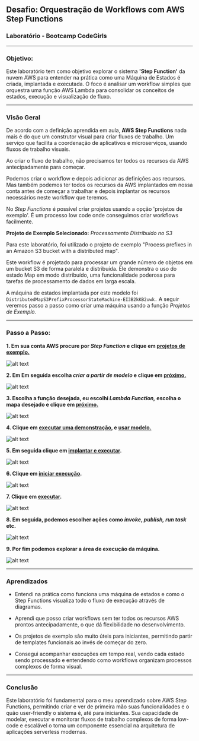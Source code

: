 ## Desafio: Orquestração de Workflows com AWS Step Functions 

### Laboratório - Bootcamp CodeGirls
---

### Objetivo:

Este laboratório tem como objetivo explorar o sistema **'Step Function'** da nuvem AWS  para entender na prática como uma Máquina de Estados é criada, implantada e executada. O foco é analisar um workflow simples que orquestra uma função AWS Lambda para consolidar os conceitos de estados, execução e visualização de fluxo.

---

### Visão Geral

De acordo com a definição aprendida em aula, **AWS Step Functions** nada mais é do que um construtor visual para criar fluxos de trabalho.
Um serviço que facilita a coordenação de aplicativos e microserviços, usando fluxos de trabalho visuais.

Ao criar o fluxo de trabalho, não precisamos ter todos os recursos da AWS antecipadamente para começar.

Podemos criar o workflow e depois adicionar as definições aos recursos. Mas também podemos ter todos os recursos da AWS implantados em nossa conta antes de começar a trabalhar e depois implantar os recursos necessários neste workflow que teremos.

No *Step Functions* é possível criar projetos usando a opção 'projetos de exemplo'. É um processo low code onde conseguimos criar workflows facilmente.

**Projeto de Exemplo Selecionado:** *Processamento Distribuído no S3*

Para este laboratório, foi utilizado o projeto de exemplo "Process prefixes in an Amazon S3 bucket with a distributed map".

Este workflow é projetado para processar um grande número de objetos em um bucket S3 de forma paralela e distribuída. Ele demonstra o uso do estado Map em modo distribuído, uma funcionalidade poderosa para tarefas de processamento de dados em larga escala.

A máquina de estados implantada por este modelo foi `DistributedMapS3PrefixProcessorStateMachine-EI3B2kKB2uwk.` 
A seguir veremos passo a passo como criar uma máquina usando a função *Projetos de Exemplo.*

---

### Passo a Passo:

**1. Em sua conta AWS procure por *Step Function* e clique em <ins>projetos de exemplo.**

![alt text](imagens/projeto_exemplo.png)

**2. Em Em seguida escolha *criar a partir de modelo* e clique em <ins>próximo.**

![alt text](imagens/modelo-1.png)

**3. Escolha a função desejada, eu escolhi  *Lambda Function,* escolha o mapa desejado e clique em <ins>próximo.**

![alt text](imagens/escolhe_funcao.png)

 **4. Clique em <ins>executar uma demonstração</ins>, e <ins>usar modelo.**

![alt text](imagens/executar_demonstracao.png)

 **5. Em seguida clique em <ins>implantar e executar</ins>.**

![alt text](imagens/implantar_executar.png)

 **6. Clique em <ins>iniciar execução</ins>.**

![alt text](imagens/iniciar_execucao.png)

**7. Clique em <ins>executar</ins>.**

![alt text](imagens/executar.png)

**8. Em seguida, podemos escolher ações como *invoke*, *publish,* *run task* etc.**

![alt text](imagens/opcoes.png)

**9. Por fim podemos explorar a área de execução da máquina.**

![alt text](imagens/explorarmaquina.png)

---

### Aprendizados 

- Entendi na prática como funciona uma máquina de estados e como o Step Functions visualiza todo o fluxo de execução através de diagramas.

- Aprendi que posso criar workflows sem ter todos os recursos AWS prontos antecipadamente, o que dá flexibilidade no desenvolvimento.

- Os projetos de exemplo são muito úteis para iniciantes, permitindo partir de templates funcionais ao invés de começar do zero.

- Consegui acompanhar execuções em tempo real, vendo cada estado sendo processado e entendendo como workflows organizam processos complexos de forma visual.

---

### Conclusão

Este laboratório foi fundamental para o meu aprendizado sobre AWS Step Functions, permitindo criar e ver de primeira mão suas funcionalidades e o quão user-friendly o sistema é, até para iniciantes. Sua capacidade de modelar, executar e monitorar fluxos de trabalho complexos de forma low-code e escalável o torna um componente essencial na arquitetura de aplicações serverless modernas.
